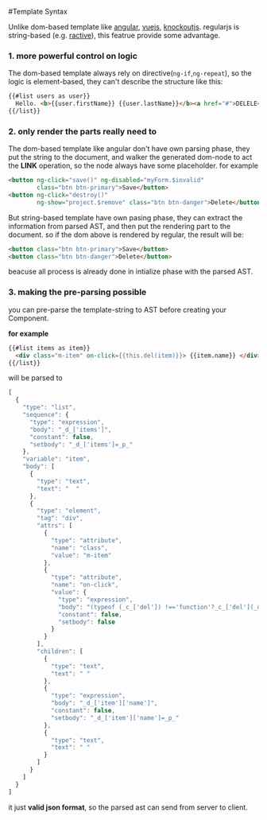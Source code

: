 #Template Syntax

Unlike dom-based template like [angular](https://angularjs.org/), [vuejs](vuejs.org), [knockoutjs](http://knockoutjs.com/). regularjs is string-based (e.g. [ractive](http://www.ractivejs.org/)), this featrue provide some advantage.

### 1. more powerful control on logic
  
The dom-based template always rely on 
directive(`ng-if`,`ng-repeat`), so the logic is element-based, they can't describe the structure like this: 
```html
{{#list users as user}}
  Hello. <b>{{user.firstName}} {{user.lastName}}</b><a href="#">DELELE</a>
{{/list}}
```

### 2. only render the parts really need to
  
  The dom-based template like angular don't have own parsing phase, they put the string to the document, and walker the generated dom-node to act the __LINK__ operation, so the node always have some placeholder. for example

  ```html
  <button ng-click="save()" ng-disabled="myForm.$invalid"
          class="btn btn-primary">Save</button>
  <button ng-click="destroy()"
          ng-show="project.$remove" class="btn btn-danger">Delete</button>
  ```

  But string-based template have own pasing phase, they can extract the information from parsed AST, and then put the rendering part to the document. so if the dom above is rendered by regular, the result will be:

  ```html
  <button class="btn btn-primary">Save</button>
  <button class="btn btn-danger">Delete</button>
  ```
  beacuse all process is already done in intialize phase with the parsed AST.
  

### 3. making the pre-parsing possible

you can pre-parse the template-string to AST before creating your Component.

__for example__

```html
{{#list items as item}}
  <div class="m-item" on-click={{this.del(item)}}> {{item.name}} </div>
{{/list}}
```

will be parsed to

```javascript
[
  {
    "type": "list",
    "sequence": {
      "type": "expression",
      "body": "_d_['items']",
      "constant": false,
      "setbody": "_d_['items']=_p_"
    },
    "variable": "item",
    "body": [
      {
        "type": "text",
        "text": "  "
      },
      {
        "type": "element",
        "tag": "div",
        "attrs": [
          {
            "type": "attribute",
            "name": "class",
            "value": "m-item"
          },
          {
            "type": "attribute",
            "name": "on-click",
            "value": {
              "type": "expression",
              "body": "(typeof (_c_['del']) !=='function'?_c_['del'](_d_['item']):_c_['del'].call(_c_,_d_['item']))",
              "constant": false,
              "setbody": false
            }
          }
        ],
        "children": [
          {
            "type": "text",
            "text": " "
          },
          {
            "type": "expression",
            "body": "_d_['item']['name']",
            "constant": false,
            "setbody": "_d_['item']['name']=_p_"
          },
          {
            "type": "text",
            "text": " "
          }
        ]
      }
    ]
  }
]
```

it just __valid json format__, so the parsed ast can send from server to client. 









